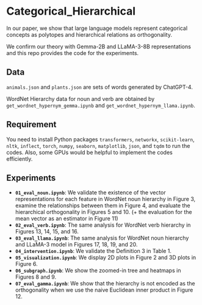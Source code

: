 # Categorical_Hierarchical
In our paper, we show that large language models represent categorical concepts as polytopes and hierarchical relations as orthogonality.

We confirm our theory with Gemma-2B and LLaMA-3-8B representations and this repo provides the code for the experiments.

## Data
`animals.json` and `plants.json` are sets of words generated by ChatGPT-4.

WordNet Hierarchy data for noun and verb are obtained by `get_wordnet_hypernym_gemma.ipynb` and `get_wordnet_hypernym_llama.ipynb`.

## Requirement
You need to install Python packages `transformers`, `networkx`, `scikit-learn`, `nltk`, `inflect`, `torch`, `numpy`, `seaborn`, `matplotlib`, `json`, and `tqdm` to run the codes. Also, some GPUs would be helpful to implement the codes efficiently.

## Experiments
- **`01_eval_noun.ipynb`**: We validate the existence of the vector representations for each feature in WordNet noun hierarchy in Figure 3, examine the relationships between them in Figure 4, and evaluate the hierarchical orthogonality in Figures 5 and 10. (+ the evaluation for the mean vector as an estimator in Figure 11)
- **`02_eval_verb.ipynb`**: The same analysis for WordNet verb hierarchy in Figures 13, 14, 15, and 16.
- **`03_eval_llama.ipynb`**: The same analysis for WordNet noun hierarchy and LLaMA-3 model in Figures 17, 18, 19, and 20.
- **`04_intervention.ipynb`**: We validate the Definition 3 in Table 1.
- **`05_visualization.ipynb`**: We display 2D plots in Figure 2 and 3D plots in Figure 6.
- **`06_subgraph.ipynb`**: We show the zoomed-in tree and heatmaps in Figures 8 and 9.
- **`07_eval_gamma.ipynb`**: We show that the hierarchy is not encoded as the orthogonality when we use the naive Euclidean inner product in Figure 12.
